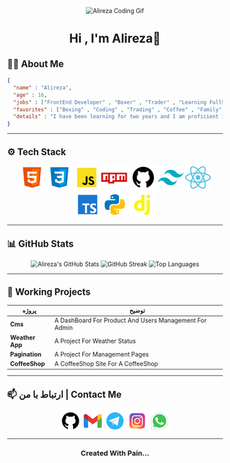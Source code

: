 <div align="center">
  <img width="50%" src="./asset/Readme_Head.gif" height="50%" alt="Alireza Coding Gif" />
  <h1>Hi , I'm Alireza💙</h1>
</div>

## 🧑‍💻  About Me

```Json
{
  "name" : "Alireza",
  "age" : 16,
  "jobs" : ["FrontEnd Developer" , "Boxer" , "Trader" , "Learning FullStack"],
  "favorites" : ["Boxing" , "Coding" , "Trading" , "Coffee" , "Family" , "Cars" , "Bikes"],
  "details" : "I have been learning for two years and I am proficient in front-end development and I am planning to move to back-end for full-stack development and telegram bots or even AI. I have also been boxing for two years and I love it. I also work in financial markets."
}

```

---

## ⚙️ Tech Stack

<div align="center">
  <a href="https://github.com/AlirezaDev00"><img width="60px" src="./asset/logos/icons8-html5-96.png"/></a>
  <a href="https://github.com/AlirezaDev00"><img width="60px" src="./asset/logos/icons8-css3-96.png"/></a>
  <a href="https://github.com/AlirezaDev00"><img width="60px" src="./asset/logos/icons8-javascript-96.png"/></a>
  <a href="https://github.com/AlirezaDev00"><img width="60px" src="./asset/logos/icons8-npm-96.png"/></a>
  <a href="https://github.com/AlirezaDev00"><img swidth="60px" rc="./asset/logos/icons8-git-96.png"/></a>
  <a href="https://github.com/AlirezaDev00"><img width="60px" src="./asset/logos/icons8-github-96.png"/></a>
  <a href="https://github.com/AlirezaDev00"><img width="60px" src="./asset/logos/icons8-tailwindcss-96.png"/></a>
  <a href="https://github.com/AlirezaDev00"><img width="60px" src="./asset/logos/icons8-react-96.png"/></a>
  <a href="https://github.com/AlirezaDev00"><img width="60px" src="./asset/logos/icons8-typescript-96.png"/></a>
   <a href="https://github.com/AlirezaDev00"><img width="60px" src="./asset/logos/icons8-python-96.png"/></a> 
   <a href="https://github.com/AlirezaDev00"><img width="60px" src="./asset/logos/icons8-django-96 (1).png"/></a> 
</div>

---

## 📊 GitHub Stats 

<div align="center">
  <img src="https://github-readme-stats.vercel.app/api?username=AlirezaDev00&show_icons=true&theme=radical" alt="Alireza's GitHub Stats"/>
  <img src="https://github-readme-streak-stats.herokuapp.com/?user=AlirezaDev00&theme=radical" alt="GitHub Streak"/>
  <img src="https://github-readme-stats.vercel.app/api/top-langs/?username=AlirezaDev00&layout=compact&theme=radical" alt="Top Languages"/>
</div>

---

## 📂 Working Projects

| پروژه           | توضیح                                         |
| --------------- | --------------------------------------------- |
| **Cms**         | A DashBoard For Product And Users Management For Admin |
| **Weather App** | A Project For Weather Status|
| **Pagination**  | A Project For Management Pages|
| **CoffeeShop** | A CoffeeShop Site For A CoffeeShop|

---

## 📫 ارتباط با من | Contact Me

<div align="center">
  <a href="https://github.com/AlirezaDev00"><img src="./asset/logos/icons8-github-96.png" width="48px" height="48px"/></a>
  <a href="mailto:alirezadeveloper5@gmail.com"><img src="./asset/logos/icons8-gmail-48.png"/></a>
  <a href="https://t.me/FRONT_END_DEVELOPER01010"><img src="./asset/logos/icons8-telegram-48.png"/></a>
  <a href="https://www.instagram.com/alireza_shaghagh88?igsh=NDB3azBlNWl3cDht"><img src="./asset/logos/icons8-instagram-48.png"/></a>
  <a href="https://wa.me/qr/MIVLOR2YPS5KH1"><img src="./asset/logos/icons8-whatsapp-48.png"/></a> 
</div>

---

<h3 align="center">Created With Pain...</h3>
